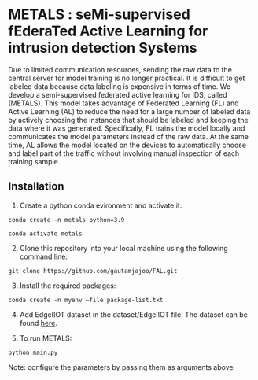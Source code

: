 # METALS : seMi-supervised fEderaTed Active Learning for intrusion detection Systems

Due to limited communication resources, sending the raw data to the central server for model training is no longer practical. It is difficult to get labeled data because data labeling is expensive in terms of time. We develop a semi-supervised federated active learning for IDS, called (METALS). This model takes advantage of Federated Learning (FL) and Active Learning (AL) to reduce the need for a large number of labeled data by actively choosing the instances that should be labeled and keeping the data where it was generated. Specifically, FL trains the model locally and communicates the model parameters instead of the raw data. At the same time, AL allows the model located on the devices to automatically choose and label part of the traffic without involving manual inspection of each training sample.

## Installation

1. Create a python conda evironment and activate it: 
```
conda create -n metals python=3.9
```
```
conda activate metals
```

2. Clone this repository into your  local machine using the following command line:
```
git clone https://github.com/gautamjajoo/FAL.git
```

3. Install the required packages:
```
conda create -n myenv –file package-list.txt
```

4. Add EdgeIIOT dataset in the dataset/EdgeIIOT file. The dataset can be found [here](https://www.kaggle.com/datasets/mohamedamineferrag/edgeiiotset-cyber-security-dataset-of-iot-iiot).


5. To run METALS:
```
python main.py
```

Note: configure the parameters by passing them as arguments above

